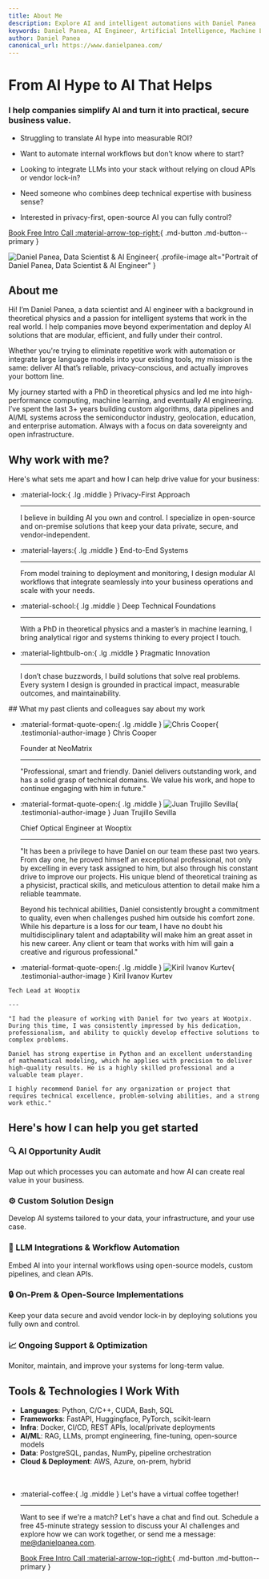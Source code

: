 ```yaml
---
title: About Me
description: Explore AI and intelligent automations with Daniel Panea
keywords: Daniel Panea, AI Engineer, Artificial Intelligence, Machine Learning, Automation, Agents, AI Workflow, AI entrepreneur
author: Daniel Panea
canonical_url: https://www.danielpanea.com/
---
```


<script type="application/ld+json">
{
  "@context": "https://schema.org",
  "@type": "Person",
  "name": "Daniel Panea",
  "url": "https://www.danielpanea.com/
}
</script>

<div class="hero-section grid-container" markdown>

<div class="text-intro-grid" markdown>

# From AI Hype to AI That Helps

### I help companies simplify AI and turn it into practical, secure business value.

- Struggling to translate AI hype into measurable ROI?

- Want to automate internal workflows but don’t know where to start?

- Looking to integrate LLMs into your stack without relying on cloud APIs or vendor lock-in?

- Need someone who combines deep technical expertise with business sense?

- Interested in privacy-first, open-source AI you can fully control?

[Book Free Intro Call :material-arrow-top-right:](https://calendly.com/daniel-panea/discovery-call){ .md-button .md-button--primary }

</div>

<div class="profile-image-grid" markdown>

![Daniel Panea, Data Scientist & AI Engineer](assets/danielpanea.jpeg){ .profile-image alt="Portrait of Daniel Panea, Data Scientist & AI Engineer" }

</div>

</div>

## About me

Hi! I’m Daniel Panea, a data scientist and AI engineer with a background in theoretical physics and a passion for intelligent systems that work in the real world. I help companies move beyond experimentation and deploy AI solutions that are modular, efficient, and fully under their control.

Whether you're trying to eliminate repetitive work with automation or integrate large language models into your existing tools, my mission is the same: deliver AI that’s reliable, privacy-conscious, and actually improves your bottom line.

My journey started with a PhD in theoretical physics and led me into high-performance computing, machine learning, and eventually AI engineering. I’ve spent the last 3+ years building custom algorithms, data pipelines and AI/ML systems across the semiconductor industry, geolocation, education, and enterprise automation. Always with a focus on data sovereignty and open infrastructure.

## Why work with me?

Here's what sets me apart and how I can help drive value for your business:

<div class="grid cards" markdown>

-   :material-lock:{ .lg .middle } Privacy-First Approach
  
    ---

    I believe in building AI you own and control. I specialize in open-source and on-premise solutions that keep your data private, secure, and vendor-independent.
  
-   :material-layers:{ .lg .middle } End-to-End Systems
  
    ---

    From model training to deployment and monitoring, I design modular AI workflows that integrate seamlessly into your business operations and scale with your needs.

-   :material-school:{ .lg .middle } Deep Technical Foundations
  
    ---

    With a PhD in theoretical physics and a master’s in machine learning, I bring analytical rigor and systems thinking to every project I touch.

-   :material-lightbulb-on:{ .lg .middle } Pragmatic Innovation
  
    ---

    I don’t chase buzzwords, I build solutions that solve real problems. Every system I design is grounded in practical impact, measurable outcomes, and maintainability.

</div>
## What my past clients and colleagues say about my work

<div class="grid cards testimonials" markdown>

-   :material-format-quote-open:{ .lg .middle } ![Chris Cooper](assets/chris.jpeg){ .testimonial-author-image } Chris Cooper
    
    Founder at NeoMatrix

    ---

    "Professional, smart and friendly. Daniel delivers outstanding work, and has a solid grasp of technical domains. We value his work, and hope to continue engaging with him in future."

-   :material-format-quote-open:{ .lg .middle } ![Juan Trujillo Sevilla](assets/juan.jpeg){ .testimonial-author-image } Juan Trujillo Sevilla
    
    Chief Optical Engineer at Wooptix

    ---

    "It has been a privilege to have Daniel on our team these past two years. From day one, he proved himself an exceptional professional, not only by excelling in every task assigned to him, but also through his constant drive to improve our projects. His unique blend of theoretical training as a physicist, practical skills, and meticulous attention to detail make him a reliable teammate.

    Beyond his technical abilities, Daniel consistently brought a commitment to quality, even when challenges pushed him outside his comfort zone. While his departure is a loss for our team, I have no doubt his multidisciplinary talent and adaptability will make him an great asset in his new career. Any client or team that works with him will gain a creative and rigurous professional."

        

-    :material-format-quote-open:{ .lg .middle } ![Kiril Ivanov Kurtev](assets/kiril.jpeg){ .testimonial-author-image } Kiril Ivanov Kurtev
    
    Tech Lead at Wooptix

    ---

    "I had the pleasure of working with Daniel for two years at Wootpix. During this time, I was consistently impressed by his dedication, professionalism, and ability to quickly develop effective solutions to complex problems.

    Daniel has strong expertise in Python and an excellent understanding of mathematical modeling, which he applies with precision to deliver high-quality results. He is a highly skilled professional and a valuable team player.

    I highly recommend Daniel for any organization or project that requires technical excellence, problem-solving abilities, and a strong work ethic."


</div>

## Here's how I can help you get started

### 🔍 AI Opportunity Audit
Map out which processes you can automate and how AI can create real value in your business.

### ⚙️ Custom Solution Design
Develop AI systems tailored to your data, your infrastructure, and your use case.

### 🚀 LLM Integrations & Workflow Automation
Embed AI into your internal workflows using open-source models, custom pipelines, and clean APIs.

### 🔒 On-Prem & Open-Source Implementations
Keep your data secure and avoid vendor lock-in by deploying solutions you fully own and control.

### 📈 Ongoing Support & Optimization
Monitor, maintain, and improve your systems for long-term value.

## Tools & Technologies I Work With

- **Languages**: Python, C/C++, CUDA, Bash, SQL
- **Frameworks**: FastAPI, Huggingface, PyTorch, scikit-learn
- **Infra**: Docker, CI/CD, REST APIs, local/private deployments
- **AI/ML**: RAG, LLMs, prompt engineering, fine-tuning, open-source models
- **Data**: PostgreSQL, pandas, NumPy, pipeline orchestration
- **Cloud & Deployment**: AWS, Azure, on-prem, hybrid


<div class="grid cards" style="margin-top: 3rem" markdown>

-   :material-coffee:{ .lg .middle } Let's have a virtual coffee together!

    ---
    
    Want to see if we're a match? Let's have a chat and find out. Schedule a free 45-minute strategy session to discuss your AI challenges and explore how we can work together, or send me a message: [me@danielpanea.com](mailto:me@danielpanea.com).

    [Book Free Intro Call :material-arrow-top-right:](https://calendly.com/daniel-panea/discovery-call){ .md-button .md-button--primary }

</div>